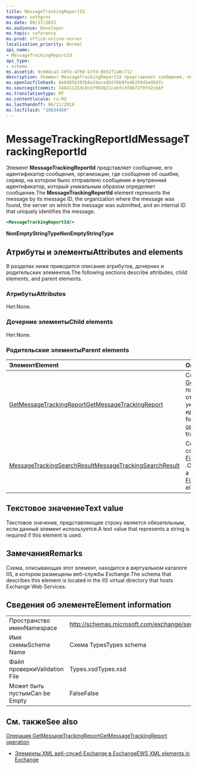 ```yaml
---
title: MessageTrackingReportId
manager: sethgros
ms.date: 09/17/2015
ms.audience: Developer
ms.topic: reference
ms.prod: office-online-server
localization_priority: Normal
api_name:
- MessageTrackingReportId
api_type:
- schema
ms.assetid: 9c604ca3-10fe-4760-b7fd-8b52f1a0c712
description: Элемент MessageTrackingReportId представляет сообщение, его идентификатор сообщения, организации, где сообщение об ошибке, сервер, на котором было отправлено сообщение и внутренний идентификатор, который уникальным образом определяет сообщение.
ms.openlocfilehash: 8e0d85b203b8a34acedb5f6b9fe46359d5e0b97c
ms.sourcegitcommit: 34041125dc8c5f993b21cebfc4f8b72f0fd2cb6f
ms.translationtype: MT
ms.contentlocale: ru-RU
ms.lasthandoff: 06/11/2018
ms.locfileid: "19834456"
---
```

# <a name="messagetrackingreportid"></a><span data-ttu-id="4ba15-103">MessageTrackingReportId</span><span class="sxs-lookup"><span data-stu-id="4ba15-103">MessageTrackingReportId</span></span>

<span data-ttu-id="4ba15-104">Элемент **MessageTrackingReportId** представляет сообщение, его идентификатор сообщения, организации, где сообщение об ошибке, сервер, на котором было отправлено сообщение и внутренний идентификатор, который уникальным образом определяет сообщение.</span><span class="sxs-lookup"><span data-stu-id="4ba15-104">The **MessageTrackingReportId** element represents the message by its message ID, the organization where the message was found, the server on which the message was submitted, and an internal ID that uniquely identifies the message.</span></span> 
  
```XML
<MessageTrackingReportId/>
```

 <span data-ttu-id="4ba15-105">**NonEmptyStringType**</span><span class="sxs-lookup"><span data-stu-id="4ba15-105">**NonEmptyStringType**</span></span>
## <a name="attributes-and-elements"></a><span data-ttu-id="4ba15-106">Атрибуты и элементы</span><span class="sxs-lookup"><span data-stu-id="4ba15-106">Attributes and elements</span></span>

<span data-ttu-id="4ba15-107">В разделах ниже приводится описание атрибутов, дочерних и родительских элементов.</span><span class="sxs-lookup"><span data-stu-id="4ba15-107">The following sections describe attributes, child elements, and parent elements.</span></span>
  
### <a name="attributes"></a><span data-ttu-id="4ba15-108">Атрибуты</span><span class="sxs-lookup"><span data-stu-id="4ba15-108">Attributes</span></span>

<span data-ttu-id="4ba15-109">Нет.</span><span class="sxs-lookup"><span data-stu-id="4ba15-109">None.</span></span>
  
### <a name="child-elements"></a><span data-ttu-id="4ba15-110">Дочерние элементы</span><span class="sxs-lookup"><span data-stu-id="4ba15-110">Child elements</span></span>

<span data-ttu-id="4ba15-111">Нет.</span><span class="sxs-lookup"><span data-stu-id="4ba15-111">None.</span></span>
  
### <a name="parent-elements"></a><span data-ttu-id="4ba15-112">Родительские элементы</span><span class="sxs-lookup"><span data-stu-id="4ba15-112">Parent elements</span></span>

|<span data-ttu-id="4ba15-113">**Элемент**</span><span class="sxs-lookup"><span data-stu-id="4ba15-113">**Element**</span></span>|<span data-ttu-id="4ba15-114">**Описание**</span><span class="sxs-lookup"><span data-stu-id="4ba15-114">**Description**</span></span>|
|:-----|:-----|
|[<span data-ttu-id="4ba15-115">GetMessageTrackingReport</span><span class="sxs-lookup"><span data-stu-id="4ba15-115">GetMessageTrackingReport</span></span>](getmessagetrackingreport.md) <br/> |<span data-ttu-id="4ba15-116">Содержит запроса для [операции GetMessageTrackingReport](getmessagetrackingreport-operation.md) для получения полного сообщения, отслеживания отчетов для указанного идентификатора.</span><span class="sxs-lookup"><span data-stu-id="4ba15-116">Contains the request for the [GetMessageTrackingReport operation](getmessagetrackingreport-operation.md) to retrieve the full message tracking report for the specified ID.</span></span>  <br/> |
|[<span data-ttu-id="4ba15-117">MessageTrackingSearchResult</span><span class="sxs-lookup"><span data-stu-id="4ba15-117">MessageTrackingSearchResult</span></span>](messagetrackingsearchresult.md) <br/> |<span data-ttu-id="4ba15-118">Содержит результат одного сообщения для элемента [FindMessageTrackingReportResponse](findmessagetrackingreportresponse.md) .</span><span class="sxs-lookup"><span data-stu-id="4ba15-118">Contains a single message result for a [FindMessageTrackingReportResponse](findmessagetrackingreportresponse.md) element.</span></span>  <br/> |
   
## <a name="text-value"></a><span data-ttu-id="4ba15-119">Текстовое значение</span><span class="sxs-lookup"><span data-stu-id="4ba15-119">Text value</span></span>

<span data-ttu-id="4ba15-120">Текстовое значение, представляющее строку является обязательным, если данный элемент используется.</span><span class="sxs-lookup"><span data-stu-id="4ba15-120">A text value that represents a string is required if this element is used.</span></span>
  
## <a name="remarks"></a><span data-ttu-id="4ba15-121">Замечания</span><span class="sxs-lookup"><span data-stu-id="4ba15-121">Remarks</span></span>

<span data-ttu-id="4ba15-122">Схема, описывающая этот элемент, находится в виртуальном каталоге IIS, в котором размещены веб-службы Exchange.</span><span class="sxs-lookup"><span data-stu-id="4ba15-122">The schema that describes this element is located in the IIS virtual directory that hosts Exchange Web Services.</span></span>
  
## <a name="element-information"></a><span data-ttu-id="4ba15-123">Сведения об элементе</span><span class="sxs-lookup"><span data-stu-id="4ba15-123">Element information</span></span>

|||
|:-----|:-----|
|<span data-ttu-id="4ba15-124">Пространство имен</span><span class="sxs-lookup"><span data-stu-id="4ba15-124">Namespace</span></span>  <br/> |http://schemas.microsoft.com/exchange/services/2006/types  <br/> |
|<span data-ttu-id="4ba15-125">Имя схемы</span><span class="sxs-lookup"><span data-stu-id="4ba15-125">Schema Name</span></span>  <br/> |<span data-ttu-id="4ba15-126">Схема Types</span><span class="sxs-lookup"><span data-stu-id="4ba15-126">Types schema</span></span>  <br/> |
|<span data-ttu-id="4ba15-127">Файл проверки</span><span class="sxs-lookup"><span data-stu-id="4ba15-127">Validation File</span></span>  <br/> |<span data-ttu-id="4ba15-128">Types.xsd</span><span class="sxs-lookup"><span data-stu-id="4ba15-128">Types.xsd</span></span>  <br/> |
|<span data-ttu-id="4ba15-129">Может быть пустым</span><span class="sxs-lookup"><span data-stu-id="4ba15-129">Can be Empty</span></span>  <br/> |<span data-ttu-id="4ba15-130">False</span><span class="sxs-lookup"><span data-stu-id="4ba15-130">False</span></span>  <br/> |
   
## <a name="see-also"></a><span data-ttu-id="4ba15-131">См. также</span><span class="sxs-lookup"><span data-stu-id="4ba15-131">See also</span></span>



[<span data-ttu-id="4ba15-132">Операция GetMessageTrackingReport</span><span class="sxs-lookup"><span data-stu-id="4ba15-132">GetMessageTrackingReport operation</span></span>](getmessagetrackingreport-operation.md)


- [<span data-ttu-id="4ba15-133">Элементы XML веб-служб Exchange в Exchange</span><span class="sxs-lookup"><span data-stu-id="4ba15-133">EWS XML elements in Exchange</span></span>](ews-xml-elements-in-exchange.md)

